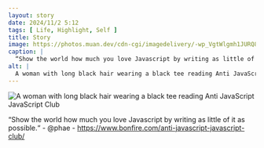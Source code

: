 ```yaml
---
layout: story
date: 2024/11/2 5:12
tags: [ Life, Highlight, Self ]
title: Story
image: https://photos.muan.dev/cdn-cgi/imagedelivery/-wp_VgtWlgmh1JURQ8t1mg/8e9c0186-e101-41dd-fdd1-c6654e2fef00/public
caption: |
  “Show the world how much you love Javascript by writing as little of it as possible.“ - @phae - https://www.bonfire.com/anti-javascript-javascript-club/
alt: |
  A woman with long black hair wearing a black tee reading Anti JavaScript JavaScript Club
---
```


![A woman with long black hair wearing a black tee reading Anti JavaScript JavaScript Club](https://photos.muan.dev/cdn-cgi/imagedelivery/-wp_VgtWlgmh1JURQ8t1mg/8e9c0186-e101-41dd-fdd1-c6654e2fef00/public)

“Show the world how much you love Javascript by writing as little of it as possible.“ - @phae - https://www.bonfire.com/anti-javascript-javascript-club/
